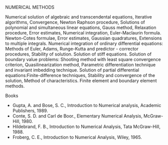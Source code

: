---
---
NUMERICAL METHODS

Numerical solution of algebraic and transcendental equations, Iterative
algorithms, Convergence, Newton Raphson procedure, Solutions of polynomial and
simultaneous linear equations, Gauss method, Relaxation procedure, Error
estimates, Numerical integration, Euler-Maclaurin formula. Newton-Cotes
formulae, Error estimates, Gaussian quadratures, Extensions to multiple
integrals.
Numerical integration of ordinary differential equations: Methods of Euler,
Adams, Runge-Kutta and predictor - corrector procedures, Stability of solution.
Solution of stiff equations.
Solution of boundary value problems: Shooting method with least square
convergence criterion, Quasilinearization method, Parametric differentiation
technique and invariant imbedding technique.
Solution of partial differential equations:Finite-difference techniques,
Stability and convergence of the solution, Method of characteristics. Finite
element and boundary element methods.
 

Books

* Gupta, A. and Bose, S. C., Introduction to Numerical analysis, Academic
  Publishers, 1989.
* Conte, S. D. and Carl de Boor., Elementary Numerical Analysis, McGraw-Hill,
  1980.
* Hildebrand, F. B., Introduction to Numerical Analysis, Tata McGraw-Hill,
  1988.
* Froberg, C. E., Introduction to Numerical Analysis, Wiley, 1965.

